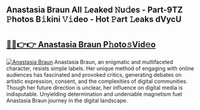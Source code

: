 ## Anastasia Braun All 𝙻eaked 𝙽u𝚍es - Part-9TZ 𝙿hotos B𝚒kini 𝚅𝚒deo - Hot 𝙿art 𝙻eaks dVycU

# <h2><a href="http://ld1nol.urlbe.top/?page=Anastasia+Braun">🔗🔗👉👉 Anastasia Braun P𝚑oto𝚜Vid𝚎o</a></h2>

[![Anastasia Braun](https://i.imgur.com/eBuTRDB.gif)](http://ld1nol.urlbe.top/?page=Anastasia+Braun)
Anastasia Braun, an enigmatic and multifaceted character, resists simple labels. Her unique method of engaging with online audiences has fascinated and provoked critics, generating debates on artistic expression, consent, and the complexities of digital communities. Though her future direction is unclear, her influence on digital media is indisputable. Unyielding determination and undeniable magnetism fuel Anastasia Braun journey in the digital landscape.
